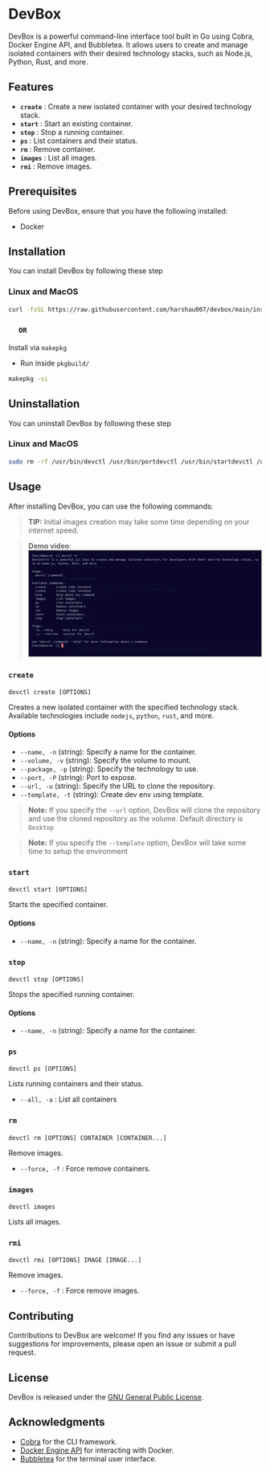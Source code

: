 <!-- ![DevControl](assets/DevControl.png) -->

# DevBox

DevBox is a powerful command-line interface tool built in Go using Cobra, Docker Engine API, and Bubbletea. It allows users to create and manage isolated containers with their desired technology stacks, such as Node.js, Python, Rust, and more.

## Features

- **`create`** : Create a new isolated container with your desired technology stack.
- **`start`** : Start an existing container.
- **`stop`** : Stop a running container.
- **`ps`** : List containers and their status.
- **`rm`** : Remove container.
- **`images`** : List all images.
- **`rmi`** : Remove images.

## Prerequisites

Before using DevBox, ensure that you have the following installed:

- Docker

## Installation

You can install DevBox by following these step

### Linux and MacOS

```sh
curl -fsSL https://raw.githubusercontent.com/harshau007/devbox/main/install.sh | sh
```

### &emsp; `OR`

Install via `makepkg`

- Run inside `pkgbuild/`

```bash
makepkg -si
```

## Uninstallation

You can uninstall DevBox by following these step

### Linux and MacOS

```sh
sudo rm -rf /usr/bin/devctl /usr/bin/portdevctl /usr/bin/startdevctl /usr/local/share/devbox/
```

## Usage

After installing DevBox, you can use the following commands:

> **TIP:** Initial images creation may take some time depending on your internet speed.

> **Demo video**:
> [![Watch the video](assets/devctl-h.png)](https://youtu.be/HBUJdv5mNqM?si=tfzS1vaJAhAlqzKA)

### `create`

```
devctl create [OPTIONS]
```

Creates a new isolated container with the specified technology stack. Available technologies include `nodejs`, `python`, `rust`, and more.

#### Options

- `--name, -n` (string): Specify a name for the container.
- `--volume, -v` (string): Specify the volume to mount.
- `--package, -p` (string): Specify the technology to use.
- `--port, -P` (string): Port to expose.
- `--url, -u` (string): Specify the URL to clone the repository.
- `--template, -t` (string): Create dev env using template.

> **Note:** If you specify the `--url` option, DevBox will clone the repository and use the cloned repository as the volume. Default directory is `Desktop`

> **Note:** If you specify the `--template` option, DevBox will take some time to setup the environment

### `start`

```
devctl start [OPTIONS]
```

Starts the specified container.

#### Options

- `--name, -n` (string): Specify a name for the container.

### `stop`

```
devctl stop [OPTIONS]
```

Stops the specified running container.

#### Options

- `--name, -n` (string): Specify a name for the container.

### `ps`

```
devctl ps [OPTIONS]
```

Lists running containers and their status.

- `--all, -a` : List all containers

### `rm`

```
devctl rm [OPTIONS] CONTAINER [CONTAINER...]
```

Remove images.

- `--force, -f` : Force remove containers.

### `images`

```
devctl images
```

Lists all images.

### `rmi`

```
devctl rmi [OPTIONS] IMAGE [IMAGE...]
```

Remove images.

- `--force, -f` : Force remove images.

## Contributing

Contributions to DevBox are welcome! If you find any issues or have suggestions for improvements, please open an issue or submit a pull request.

## License

DevBox is released under the [GNU General Public License](LICENSE).

## Acknowledgments

- [Cobra](https://github.com/spf13/cobra) for the CLI framework.
- [Docker Engine API](https://docs.docker.com/engine/api/) for interacting with Docker.
- [Bubbletea](https://github.com/charmbracelet/bubbletea) for the terminal user interface.
